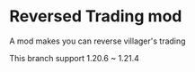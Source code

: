 Reversed Trading mod
=
A mod makes you can reverse villager's trading

This branch support 1.20.6 ~ 1.21.4
